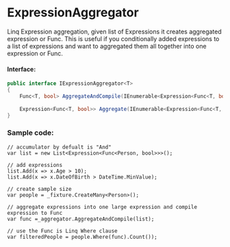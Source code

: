 # ExpressionAggregator
Linq Expression aggregation, given list of Expressions it creates aggregated expression or Func. This is useful if
you conditionally added expressions to a list of expressions and want to aggregated them all together into one expression or Func.

#### Interface:
```csharp
public interface IExpressionAggregator<T>
{
    Func<T, bool> AggregateAndCompile(IEnumerable<Expression<Func<T, bool>>> list);
    
    Expression<Func<T, bool>> Aggregate(IEnumerable<Expression<Func<T, bool>>> list);
}
```

### Sample code:
```
// accumulator by defualt is "And"
var list = new List<Expression<Func<Person, bool>>>();

// add expressions
list.Add(x => x.Age > 10);
list.Add(x => x.DateOfBirth > DateTime.MinValue);

// create sample size
var people = _fixture.CreateMany<Person>();

// aggregate expressions into one large expression and compile expression to Func
var func =_aggregator.AggregateAndCompile(list);

// use the Func is Linq Where clause
var filteredPeople = people.Where(func).Count());
```
